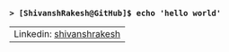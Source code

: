 ### `> [ShivanshRakesh@GitHub]$ echo 'hello world'`

<table>
  <tbody>
    <tr>
      <td>Linkedin: <a href="https://linkedin.com/in/shivanshrakesh">shivanshrakesh</a>
    </tr>
  </tbody>
</table>

<!--
**ShivanshRakesh/ShivanshRakesh** is a ✨ _special_ ✨ repository because its `README.md` (this file) appears on your GitHub profile.

Here are some ideas to get you started:

- 🔭 I’m currently working on ...
- 🌱 I’m currently learning ...
- 👯 I’m looking to collaborate on ...
- 🤔 I’m looking for help with ...
- 💬 Ask me about ...
- 📫 How to reach me: ...
- 😄 Pronouns: ...
- ⚡ Fun fact: ...
-->
